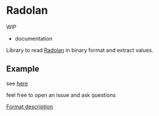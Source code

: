 # Radolan

WIP

- documentation

Library to read [Radolan](https://www.dwd.de/DE/leistungen/radolan/radolan.html) in binary format and extract values.

## Example

see [here](./examples/)

feel free to open an issue and ask questions

[Format description](https://www.dwd.de/DE/leistungen/radolan/radolan_info/radolan_radvor_op_komposit_format_pdf.pdf;jsessionid=DE6A44E56EC9664AA8E3175B575D5236.live31092?__blob=publicationFile&v=25)
